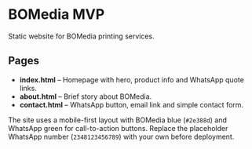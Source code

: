 # BOMedia MVP

Static website for BOMedia printing services.

## Pages
- **index.html** – Homepage with hero, product info and WhatsApp quote links.
- **about.html** – Brief story about BOMedia.
- **contact.html** – WhatsApp button, email link and simple contact form.

The site uses a mobile-first layout with BOMedia blue (`#2e388d`) and WhatsApp green for call-to-action buttons. Replace the placeholder WhatsApp number (`2348123456789`) with your own before deployment.
